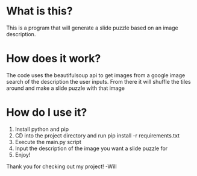 # What is this?
This is a program that will generate a slide puzzle 
based on an image description.

# How does it work?
The code uses the beautifulsoup api to get images from a
google image search of the description the user inputs. From there
it will shuffle the tiles around and make a slide puzzle with that image

# How do I use it?
1) Install python and pip
2) CD into the project directory and run pip install -r requirements.txt
3) Execute the main.py script 
4) Input the description of the image you want a slide puzzle for
5) Enjoy!

Thank you for checking out my project!
-Will
